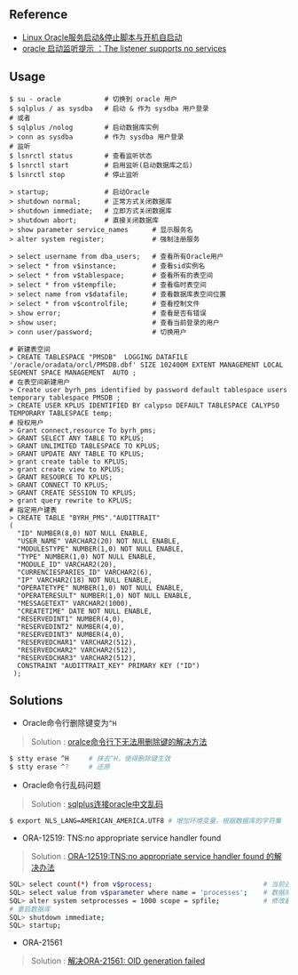 
## Reference

- [Linux Oracle服务启动&停止脚本与开机自启动](http://www.cnblogs.com/mchina/archive/2012/11/27/2782993.html)
- [oracle 启动监听提示 ：The listener supports no services](http://blog.itpub.net/24162410/viewspace-1814344/)

## Usage

``` shell 
$ su - oracle           # 切换到 oracle 用户
$ sqlplus / as sysdba   # 启动 & 作为 sysdba 用户登录
# 或者
$ sqlplus /nolog        # 启动数据库实例
> conn as sysdba        # 作为 sysdba 用户登录
# 监听
$ lsnrctl status        # 查看监听状态
$ lsnrctl start         # 启用监听(启动数据库之后)
$ lsnrctl stop          # 停止监听
```

``` shell
> startup;              # 启动Oracle
> shutdown normal;      # 正常方式关闭数据库
> shutdown immediate;   # 立即方式关闭数据库
> shutdown abort;       # 直接关闭数据库
> show parameter service_names      # 显示服务名
> alter system register;            # 强制注册服务

> select username from dba_users;   # 查看所有Oracle用户
> select * from v$instance;         # 查看sid实例名
> select * from v$tablespace;       # 查看所有的表空间
> select * from v$tempfile;         # 查看临时表空间
> select name from v$datafile;      # 查看数据库表空间位置
> select * from v$controlfile;      # 查看控制文件
> show error;                       # 查看是否有错误
> show user;                        # 查看当前登录的用户
> conn user/password;               # 切换用户

# 新建表空间
> CREATE TABLESPACE "PMSDB"  LOGGING DATAFILE '/oracle/oradata/orcl/PMSDB.dbf' SIZE 102400M EXTENT MANAGEMENT LOCAL SEGMENT SPACE MANAGEMENT  AUTO ;
# 在表空间新建用户
> Create user byrh_pms identified by password default tablespace users temporary tablespace PMSDB ;
> CREATE USER KPLUS IDENTIFIED BY calypso DEFAULT TABLESPACE CALYPSO TEMPORARY TABLESPACE temp;
# 授权用户
> Grant connect,resource To byrh_pms;
> GRANT SELECT ANY TABLE TO KPLUS;
> GRANT UNLIMITED TABLESPACE TO KPLUS;
> GRANT UPDATE ANY TABLE TO KPLUS;
> grant create table to KPLUS;
> grant create view to KPLUS;
> GRANT RESOURCE TO KPLUS;
> GRANT CONNECT TO KPLUS;
> GRANT CREATE SESSION TO KPLUS;
> grant query rewrite to KPLUS;
# 指定用户建表
> CREATE TABLE "BYRH_PMS"."AUDITTRAIT"
(
  "ID" NUMBER(8,0) NOT NULL ENABLE, 
  "USER_NAME" VARCHAR2(20) NOT NULL ENABLE, 
  "MODULESTYPE" NUMBER(1,0) NOT NULL ENABLE, 
  "TYPE" NUMBER(1,0) NOT NULL ENABLE, 
  "MODULE_ID" VARCHAR2(20), 
  "CURRENCIESPARIES_ID" VARCHAR2(6), 
  "IP" VARCHAR2(18) NOT NULL ENABLE, 
  "OPERATETYPE" NUMBER(1,0) NOT NULL ENABLE, 
  "OPERATERESULT" NUMBER(1,0) NOT NULL ENABLE, 
  "MESSAGETEXT" VARCHAR2(1000), 
  "CREATETIME" DATE NOT NULL ENABLE, 
  "RESERVEDINT1" NUMBER(4,0), 
  "RESERVEDINT2" NUMBER(4,0), 
  "RESERVEDINT3" NUMBER(4,0), 
  "RESERVEDCHAR1" VARCHAR2(512), 
  "RESERVEDCHAR2" VARCHAR2(512), 
  "RESERVEDCHAR3" VARCHAR2(512), 
  CONSTRAINT "AUDITTRAIT_KEY" PRIMARY KEY ("ID")
 );
```

## Solutions

- Oracle命令行删除键变为`^H`

> Solution : [oralce命令行下无法用删除键的解决方法](http://www.mylinuxer.com/?p=434)

```bash
$ stty erase ^H     # 抹去^H，使得删除键生效
$ stty erase ^?     # 还原 
```

- Oracle命令行乱码问题

> Solution : [sqlplus连接oracle中文乱码](http://blog.csdn.net/beyondlpf/article/details/7326239)

``` bash
$ export NLS_LANG=AMERICAN_AMERICA.UTF8 # 增加环境变量，根据数据库的字符集
```

- ORA-12519: TNS:no appropriate service handler found

> Solution : [ORA-12519:TNS:no appropriate service handler found 的解决办法](http://www.myexception.cn/database/506595.html)

``` bash
SQL> select count(*) from v$process;                            # 当前连接数
SQL> select value from v$parameter where name = 'processes';    # 数据库允许的最大连接数
SQL> alter system setprocesses = 1000 scope = spfile;           # 修改最大连接数
# 重启数据库
SQL> shutdown immediate;    
SQL> startup;
```

- ORA-21561

> Solution : [解决ORA-21561: OID generation failed](http://www.jianshu.com/p/45d7e8b6f93c)


